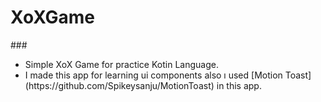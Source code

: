  # XoXGame
 <p>

</p>
###
<ul>
  <li>Simple XoX Game for practice Kotin Language. </li>
  <li>I made this app for learning ui components also ı used [Motion Toast](https://github.com/Spikeysanju/MotionToast) in this app.</li>
</ul>


